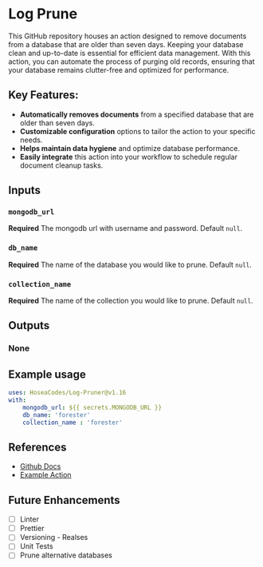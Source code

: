 # Log Prune

This GitHub repository houses an action designed to remove documents from a database that are older than seven days. Keeping your database clean and up-to-date is essential for efficient data management. With this action, you can automate the process of purging old records, ensuring that your database remains clutter-free and optimized for performance.

## Key Features:

- **Automatically removes documents** from a specified database that are older than seven days.
- **Customizable configuration** options to tailor the action to your specific needs.
- **Helps maintain data hygiene** and optimize database performance.
- **Easily integrate** this action into your workflow to schedule regular document cleanup tasks.

## Inputs

### `mongodb_url`

**Required** The mongodb url with username and password. Default `null`.

### `db_name`

**Required** The name of the database you would like to prune. Default `null`.

### `collection_name`

**Required** The name of the collection you would like to prune. Default `null`.

## Outputs

### None

## Example usage

```yaml
uses: HoseaCodes/Log-Pruner@v1.16
with:
    mongodb_url: ${{ secrets.MONGODB_URL }}
    db_name: 'forester'
    collection_name : 'forester'
```
## References

- [Github Docs](https://docs.github.com/en/actions/creating-actions/creating-a-javascript-action#testing-out-your-action-in-a-workflow)
- [Example Action](https://github.com/actions/javascript-action/tree/main)

## Future Enhancements

- [ ] Linter
- [ ] Prettier
- [ ] Versioning - Realses
- [ ] Unit Tests 
- [ ] Prune alternative databases
